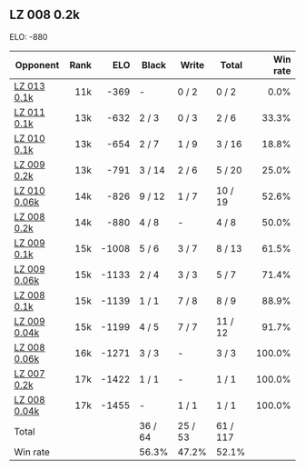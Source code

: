 ## LZ 008 0.2k ##

ELO: -880

Opponent | Rank | ELO | Black | Write | Total | Win rate
---------|-----:|----:|-------|-------|-------|-------:
[LZ 013 0.1k](LZ%20013%200.1k.md) | 11k | -369 | - | 0 / 2 | 0 / 2 | 0.0%
[LZ 011 0.1k](LZ%20011%200.1k.md) | 13k | -632 | 2 / 3 | 0 / 3 | 2 / 6 | 33.3%
[LZ 010 0.1k](LZ%20010%200.1k.md) | 13k | -654 | 2 / 7 | 1 / 9 | 3 / 16 | 18.8%
[LZ 009 0.2k](LZ%20009%200.2k.md) | 13k | -791 | 3 / 14 | 2 / 6 | 5 / 20 | 25.0%
[LZ 010 0.06k](LZ%20010%200.06k.md) | 14k | -826 | 9 / 12 | 1 / 7 | 10 / 19 | 52.6%
[LZ 008 0.2k](LZ%20008%200.2k.md) | 14k | -880 | 4 / 8 | - | 4 / 8 | 50.0%
[LZ 009 0.1k](LZ%20009%200.1k.md) | 15k | -1008 | 5 / 6 | 3 / 7 | 8 / 13 | 61.5%
[LZ 009 0.06k](LZ%20009%200.06k.md) | 15k | -1133 | 2 / 4 | 3 / 3 | 5 / 7 | 71.4%
[LZ 008 0.1k](LZ%20008%200.1k.md) | 15k | -1139 | 1 / 1 | 7 / 8 | 8 / 9 | 88.9%
[LZ 009 0.04k](LZ%20009%200.04k.md) | 15k | -1199 | 4 / 5 | 7 / 7 | 11 / 12 | 91.7%
[LZ 008 0.06k](LZ%20008%200.06k.md) | 16k | -1271 | 3 / 3 | - | 3 / 3 | 100.0%
[LZ 007 0.2k](LZ%20007%200.2k.md) | 17k | -1422 | 1 / 1 | - | 1 / 1 | 100.0%
[LZ 008 0.04k](LZ%20008%200.04k.md) | 17k | -1455 | - | 1 / 1 | 1 / 1 | 100.0%
Total | | | 36 / 64 | 25 / 53 | 61 / 117 | 
Win rate| | | 56.3% | 47.2% | 52.1% | 
